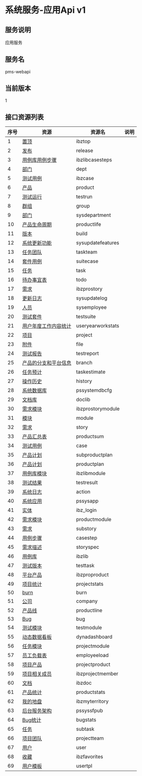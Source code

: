# 系统服务-应用Api v1
## 服务说明
应用服务

## 服务名
pms-webapi

## 当前版本
1

## 接口资源列表
| 序号 | 资源 | 资源名 | 说明 |
| -- | -- | -- | -- |
| 1 | [置顶](1/IbzTop) | ibztop |  |
| 2 | [发布](1/Release) | release |  |
| 3 | [用例库用例步骤](1/IbzLibCaseSteps) | ibzlibcasesteps |  |
| 4 | [部门](1/Dept) | dept |  |
| 5 | [测试用例](1/IbzCase) | ibzcase |  |
| 6 | [产品](1/Product) | product |  |
| 7 | [测试运行](1/TestRun) | testrun |  |
| 8 | [群组](1/Group) | group |  |
| 9 | [部门](1/SysDepartment) | sysdepartment |  |
| 10 | [产品生命周期](1/ProductLife) | productlife |  |
| 11 | [版本](1/Build) | build |  |
| 12 | [系统更新功能](1/SysUpdateFeatures) | sysupdatefeatures |  |
| 13 | [任务团队](1/TaskTeam) | taskteam |  |
| 14 | [套件用例](1/SuiteCase) | suitecase |  |
| 15 | [任务](1/Task) | task |  |
| 16 | [待办事宜表](1/Todo) | todo |  |
| 17 | [需求](1/IBZProStory) | ibzprostory |  |
| 18 | [更新日志](1/SysUpdateLog) | sysupdatelog |  |
| 19 | [人员](1/SysEmployee) | sysemployee |  |
| 20 | [测试套件](1/TestSuite) | testsuite |  |
| 21 | [用户年度工作内容统计](1/UserYearWorkStats) | useryearworkstats |  |
| 22 | [项目](1/Project) | project |  |
| 23 | [附件](1/File) | file |  |
| 24 | [测试报告](1/TestReport) | testreport |  |
| 25 | [产品的分支和平台信息](1/Branch) | branch |  |
| 26 | [任务预计](1/TaskEstimate) | taskestimate |  |
| 27 | [操作历史](1/History) | history |  |
| 28 | [系统数据库](1/PSSystemDBCfg) | pssystemdbcfg |  |
| 29 | [文档库](1/DocLib) | doclib |  |
| 30 | [需求模块](1/IBZProStoryModule) | ibzprostorymodule |  |
| 31 | [模块](1/Module) | module |  |
| 32 | [需求](1/Story) | story |  |
| 33 | [产品汇总表](1/ProductSum) | productsum |  |
| 34 | [测试用例](1/Case) | case |  |
| 35 | [产品计划](1/SubProductPlan) | subproductplan |  |
| 36 | [产品计划](1/ProductPlan) | productplan |  |
| 37 | [用例库模块](1/IbzLibModule) | ibzlibmodule |  |
| 38 | [测试结果](1/TestResult) | testresult |  |
| 39 | [系统日志](1/Action) | action |  |
| 40 | [系统应用](1/PSSysApp) | pssysapp |  |
| 41 | [实体](1/IBZ_LOGIN) | ibz_login |  |
| 42 | [需求模块](1/ProductModule) | productmodule |  |
| 43 | [需求](1/SubStory) | substory |  |
| 44 | [用例步骤](1/CaseStep) | casestep |  |
| 45 | [需求描述](1/StorySpec) | storyspec |  |
| 46 | [用例库](1/IbzLib) | ibzlib |  |
| 47 | [测试版本](1/TestTask) | testtask |  |
| 48 | [平台产品](1/IBZProProduct) | ibzproproduct |  |
| 49 | [项目统计](1/ProjectStats) | projectstats |  |
| 50 | [burn](1/Burn) | burn |  |
| 51 | [公司](1/Company) | company |  |
| 52 | [产品线](1/ProductLine) | productline |  |
| 53 | [Bug](1/Bug) | bug |  |
| 54 | [测试模块](1/TestModule) | testmodule |  |
| 55 | [动态数据看板](1/DynaDashboard) | dynadashboard |  |
| 56 | [任务模块](1/ProjectModule) | projectmodule |  |
| 57 | [员工负载表](1/EmployEeload) | employeeload |  |
| 58 | [项目产品](1/ProjectProduct) | projectproduct |  |
| 59 | [项目相关成员](1/IbzProjectMember) | ibzprojectmember |  |
| 60 | [文档](1/IBzDoc) | ibzdoc |  |
| 61 | [产品统计](1/ProductStats) | productstats |  |
| 62 | [我的地盘](1/IbzMyTerritory) | ibzmyterritory |  |
| 63 | [后台服务架构](1/PSSysSFPub) | pssyssfpub |  |
| 64 | [Bug统计](1/BugStats) | bugstats |  |
| 65 | [任务](1/SubTask) | subtask |  |
| 66 | [项目团队](1/ProjectTeam) | projectteam |  |
| 67 | [用户](1/User) | user |  |
| 68 | [收藏](1/IbzFavorites) | ibzfavorites |  |
| 69 | [用户模板](1/UserTpl) | usertpl |  |

